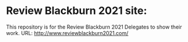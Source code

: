 # Review Blackburn 2021 site:

This repository is for the Review Blackburn 2021 Delegates to show their work. 
URL: http://www.reviewblackburn2021.com/
